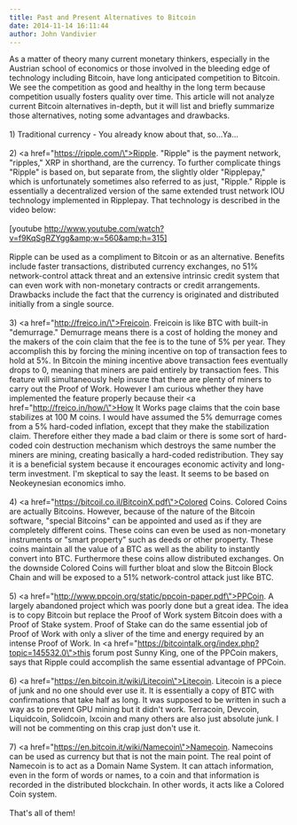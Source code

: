 ```yaml
---
title: Past and Present Alternatives to Bitcoin
date: 2014-11-14 16:11:44
author: John Vandivier
---
```




As a matter of theory many current monetary thinkers, especially in the Austrian school of economics or those involved in the bleeding edge of technology including Bitcoin, have long anticipated competition to Bitcoin. We see the competition as good and healthy in the long term because competition usually fosters quality over time. This article will not analyze current Bitcoin alternatives in-depth, but it will list and briefly summarize those alternatives, noting some advantages and drawbacks.<br /><br />1) Traditional currency - You already know about that, so...Ya...<br /><br />2) <a href=\"https://ripple.com/\">Ripple</a>. \"Ripple\" is the payment network, \"ripples,\" XRP in shorthand, are the currency. To further complicate things \"Ripple\" is based on, but separate from, the slightly older \"Ripplepay,\" which is unfortunately sometimes also referred to as just, \"Ripple.\" Ripple is essentially a decentralized version of the same extended trust network IOU technology implemented in Ripplepay. That technology is described in the video below:<br /><br />[youtube http://www.youtube.com/watch?v=f9KqSgRZYgg&amp;w=560&amp;h=315]<br /><br />Ripple can be used as a compliment to Bitcoin or as an alternative. Benefits include faster transactions, distributed currency exchanges, no 51% network-control attack threat and an extensive intrinsic credit system that can even work with non-monetary contracts or credit arrangements. Drawbacks include the fact that the currency is originated and distributed initially from a single source.<br /><br />3) <a href=\"http://freico.in/\">Freicoin</a>. Freicoin is like BTC with built-in \"demurrage.\" Demurrage means there is a cost of holding the money and the makers of the coin claim that the fee is to the tune of 5% per year. They accomplish this by forcing the mining incentive on top of transaction fees to hold at 5%. In Bitcoin the mining incentive above transaction fees eventually drops to 0, meaning that miners are paid entirely by transaction fees. This feature will simultaneously help insure that there are plenty of miners to carry out the Proof of Work. However I am curious whether they have implemented the feature properly because their <a href=\"http://freico.in/how/\">How It Works</a> page claims that the coin base stabilizes at 100 M coins. I would have assumed the 5% demurrage comes from a 5% hard-coded inflation, except that they make the stabilization claim. Therefore either they made a bad claim or there is some sort of hard-coded coin destruction mechanism which destroys the same number the miners are mining, creating basically a hard-coded redistribution. They say it is a beneficial system because it encourages economic activity and long-term investment. I'm skeptical to say the least. It seems to be based on Neokeynesian economics imho.<br /><br />4) <a href=\"https://bitcoil.co.il/BitcoinX.pdf\">Colored Coins</a>. Colored Coins are actually Bitcoins. However, because of the nature of the Bitcoin software, \"special Bitcoins\" can be appointed and used as if they are completely different coins. These coins can even be used as non-monetary instruments or \"smart property\" such as deeds or other property. These coins maintain all the value of a BTC as well as the ability to instantly convert into BTC. Furthermore these coins allow distributed exchanges. On the downside Colored Coins will further bloat and slow the Bitcoin Block Chain and will be exposed to a 51% network-control attack just like BTC.<br /><br />5) <a href=\"http://www.ppcoin.org/static/ppcoin-paper.pdf\">PPCoin</a>. A largely abandoned project which was poorly done but a great idea. The idea is to copy Bitcoin but replace the Proof of Work system Bitcoin does with a Proof of Stake system. Proof of Stake can do the same essential job of Proof of Work with only a sliver of the time and energy required by an intense Proof of Work. In <a href=\"https://bitcointalk.org/index.php?topic=145532.0\">this forum post</a> Sunny King, one of the PPCoin makers, says that Ripple could accomplish the same essential advantage of PPCoin.<br /><br />6) <a href=\"https://en.bitcoin.it/wiki/Litecoin\">Litecoin</a>. Litecoin is a piece of junk and no one should ever use it. It is essentially a copy of BTC with confirmations that take half as long. It was supposed to be written in such a way as to prevent GPU mining but it didn't work. Terracoin, Devcoin, Liquidcoin, Solidcoin, lxcoin and many others are also just absolute junk. I will not be commenting on this crap just don't use it.<br /><br />7) <a href=\"https://en.bitcoin.it/wiki/Namecoin\">Namecoin</a>. Namecoins can be used as currency but that is not the main point. The real point of Namecoin is to act as a Domain Name System. It can attach information, even in the form of words or names, to a coin and that information is recorded in the distributed blockchain. In other words, it acts like a Colored Coin system.<br /><br />That's all of them!